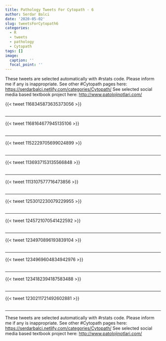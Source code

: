 ```yaml
---
title: Pathology Tweets For Cytopath - 6
author: Serdar Balci
date: '2020-05-02'
slug: tweetsForCytopath6
categories:
  - R
  - tweets
  - pathology
  - Cytopath
tags: []
image:
  caption: ''
  focal_point: ''
---
```



These tweets are selected automatically with #rstats code. Please inform me if any is inappropriate.
See other #Cytopath pages here: https://serdarbalci.netlify.com/categories/Cytopath/ 
See selected social media based textbook project here: http://www.patolojinotlari.com/

{{< tweet 1168345873635373056 >}}
<br>
<br>
<hr>
{{< tweet 1168164677945135106 >}}
<br>
<br>
<hr>
{{< tweet 1152229705699024899 >}}
<br>
<br>
<hr>
{{< tweet 1136937153135566848 >}}
<br>
<br>
<hr>
{{< tweet 1113107577716473856 >}}
<br>
<br>
<hr>
{{< tweet 1253012230079229955 >}}
<br>
<br>
<hr>
{{< tweet 1245721070541422592 >}}
<br>
<br>
<hr>
{{< tweet 1234970896193839104 >}}
<br>
<br>
<hr>
{{< tweet 1234969604834942976 >}}
<br>
<br>
<hr>
{{< tweet 1234182394187583488 >}}
<br>
<br>
<hr>
{{< tweet 1230211721492602881 >}}
<br>
<br>
<hr>


These tweets are selected automatically with #rstats code. Please inform me if any is inappropriate.
See other #Cytopath pages here: https://serdarbalci.netlify.com/categories/Cytopath/ 
See selected social media based textbook project here: http://www.patolojinotlari.com/

